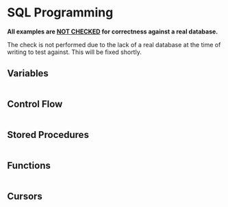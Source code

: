 # SQL Programming

<div class="warning">

**All examples are <u>NOT CHECKED</u> for correctness against a real database.**

The check is not performed due to the lack of a real database at the time of
writing to test against. This will be fixed shortly.

</div>

## Variables

```sql
```

## Control Flow

```sql
```

## Stored Procedures

```sql
```

## Functions

```sql
```

## Cursors

```sql
```
